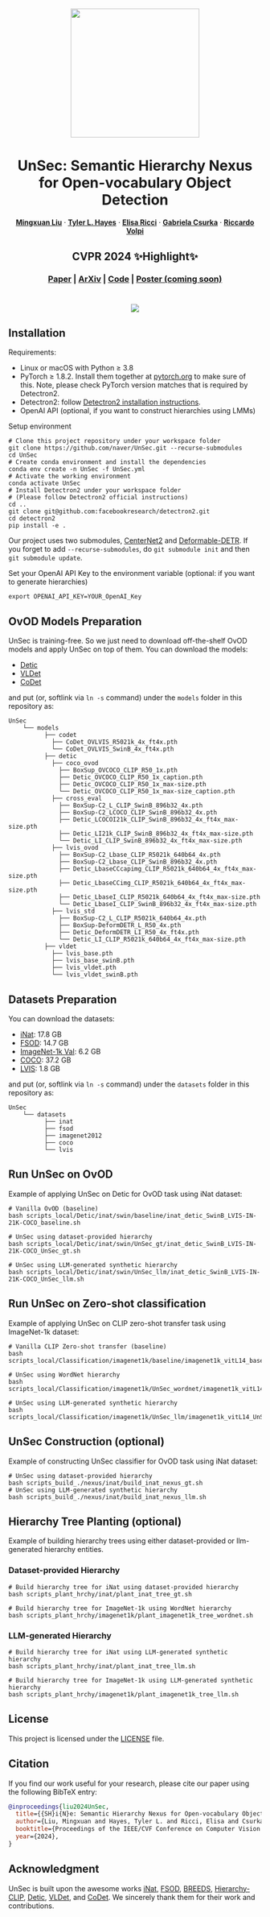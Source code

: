 <!-- PROJECT LOGO -->

<p align="center">
  <h1 align="center"><img src="materials/teaser.png" width="256"></h1>
  <h1 align="center">UnSec: Semantic Hierarchy Nexus for Open-vocabulary Object Detection</h1>
  <p align="center">
    <a href="https://oatmealliu.github.io/"><strong>Mingxuan Liu</strong></a>
    ·
    <a href="https://tyler-hayes.github.io/"><strong>Tyler L. Hayes</strong></a>
    ·
    <a href="https://scholar.google.ca/citations?user=xf1T870AAAAJ&hl=en"><strong>Elisa Ricci</strong></a>
    ·
    <a href="https://scholar.google.fr/citations?user=PXm1lPAAAAAJ&hl=fr"><strong>Gabriela Csurka</strong></a>
    ·
    <a href="https://ricvolpi.github.io/"><strong>Riccardo Volpi</strong></a>
  </p>
  <h2 align="center">CVPR 2024 ✨Highlight✨</h2>
  <h3 align="center">
    <a href="https://arxiv.org/abs/2405.10053">Paper</a> |
    <a href="https://arxiv.org/abs/2405.10053">ArXiv</a> |
    <a href="https://github.com/naver/UnSec">Code</a> |
    <a href="">Poster (coming soon)</a>
  </h3> 
<div align="center"></div>
<p align="center">
<p>

<h1 align="center"><img src="materials/approach.png"></h1>


[//]: # (- [01/15/2024] Our work is accepted to <a href="https://iclr.cc/Conferences/2024"><strong>ICLR 2024</strong></a> 🌼! Code is coming soon. See you in Vienna this May!)

## Installation
Requirements:
- Linux or macOS with Python ≥ 3.8
- PyTorch ≥ 1.8.2.
  Install them together at [pytorch.org](https://pytorch.org) to make sure of this. Note, please check
  PyTorch version matches that is required by Detectron2.
- Detectron2: follow [Detectron2 installation instructions](https://detectron2.readthedocs.io/tutorials/install.html).
- OpenAI API (optional, if you want to construct hierarchies using LMMs)

Setup environment
```shell script
# Clone this project repository under your workspace folder
git clone https://github.com/naver/UnSec.git --recurse-submodules
cd UnSec
# Create conda environment and install the dependencies
conda env create -n UnSec -f UnSec.yml
# Activate the working environment
conda activate UnSec
# Install Detectron2 under your workspace folder
# (Please follow Detectron2 official instructions)
cd ..
git clone git@github.com:facebookresearch/detectron2.git
cd detectron2
pip install -e .
```
Our project uses two submodules,
[CenterNet2](https://github.com/xingyizhou/CenterNet2.git)
and
[Deformable-DETR](https://github.com/fundamentalvision/Deformable-DETR.git).
If you forget to add `--recurse-submodules`, do `git submodule init` and then `git submodule update`.

Set your OpenAI API Key to the environment variable (optional: if you want to generate hierarchies)
```shell script
export OPENAI_API_KEY=YOUR_OpenAI_Key
```

## OvOD Models Preparation
UnSec is training-free. So we just need to download off-the-shelf OvOD models and apply UnSec on top of them. 
You can download the models:
- [Detic](https://github.com/facebookresearch/Detic)
- [VLDet](https://github.com/clin1223/VLDet)
- [CoDet](https://github.com/CVMI-Lab/CoDet/tree/main?tab=readme-ov-file)

and put (or, softlink via `ln -s` command) under the `models` folder in this repository as:
```shell script
UnSec
    └── models
          ├── codet
            ├── CoDet_OVLVIS_R5021k_4x_ft4x.pth
            └── CoDet_OVLVIS_SwinB_4x_ft4x.pth
          ├── detic
            ├── coco_ovod
              ├── BoxSup_OVCOCO_CLIP_R50_1x.pth
              ├── Detic_OVCOCO_CLIP_R50_1x_caption.pth
              ├── Detic_OVCOCO_CLIP_R50_1x_max-size.pth
              └── Detic_OVCOCO_CLIP_R50_1x_max-size_caption.pth
            ├── cross_eval
              ├── BoxSup-C2_L_CLIP_SwinB_896b32_4x.pth
              ├── BoxSup-C2_LCOCO_CLIP_SwinB_896b32_4x.pth
              ├── Detic_LCOCOI21k_CLIP_SwinB_896b32_4x_ft4x_max-size.pth
              ├── Detic_LI21k_CLIP_SwinB_896b32_4x_ft4x_max-size.pth
              └── Detic_LI_CLIP_SwinB_896b32_4x_ft4x_max-size.pth
            ├── lvis_ovod
              ├── BoxSup-C2_Lbase_CLIP_R5021k_640b64_4x.pth
              ├── BoxSup-C2_Lbase_CLIP_SwinB_896b32_4x.pth
              ├── Detic_LbaseCCcapimg_CLIP_R5021k_640b64_4x_ft4x_max-size.pth
              ├── Detic_LbaseCCimg_CLIP_R5021k_640b64_4x_ft4x_max-size.pth
              ├── Detic_LbaseI_CLIP_R5021k_640b64_4x_ft4x_max-size.pth
              └── Detic_LbaseI_CLIP_SwinB_896b32_4x_ft4x_max-size.pth
            ├── lvis_std
              ├── BoxSup-C2_L_CLIP_R5021k_640b64_4x.pth
              ├── BoxSup-DeformDETR_L_R50_4x.pth
              ├── Detic_DeformDETR_LI_R50_4x_ft4x.pth
              └── Detic_LI_CLIP_R5021k_640b64_4x_ft4x_max-size.pth
          ├── vldet
            ├── lvis_base.pth
            ├── lvis_base_swinB.pth
            ├── lvis_vldet.pth
            └── lvis_vldet_swinB.pth
```


## Datasets Preparation
You can download the datasets:
- [iNat](https://drive.google.com/file/d/1Wav83umtIcITx9LqiWxh2LHXkZh3N40H/view?usp=drive_link): 17.8 GB
- [FSOD](https://drive.google.com/file/d/1XkdivbNsMSdOKk-zOMKjbudPo5VEvRjC/view?usp=drive_link): 14.7 GB
- [ImageNet-1k Val](https://drive.google.com/file/d/11cqx0wXjijnHyOXx7Coo2w1KfPVRuyL2/view?usp=drive_link): 6.2 GB
- [COCO](https://drive.google.com/file/d/1kE3meIjr5TtIbtre0GT0uMNkxcprEdmQ/view?usp=drive_link): 37.2 GB
- [LVIS](https://drive.google.com/file/d/1xyP5GIuFHaoo-J-zd9RHJ9tg6HSpug7I/view?usp=drive_link): 1.8 GB

and put (or, softlink via `ln -s` command) under the `datasets` folder in this repository as:
```shell script
UnSec
    └── datasets
          ├── inat
          ├── fsod
          ├── imagenet2012
          ├── coco
          └── lvis
```


## Run UnSec on OvOD
Example of applying UnSec on Detic for OvOD task using iNat dataset:
```shell script
# Vanilla OvOD (baseline)
bash scripts_local/Detic/inat/swin/baseline/inat_detic_SwinB_LVIS-IN-21K-COCO_baseline.sh
 
# UnSec using dataset-provided hierarchy
bash scripts_local/Detic/inat/swin/UnSec_gt/inat_detic_SwinB_LVIS-IN-21K-COCO_UnSec_gt.sh

# UnSec using LLM-generated synthetic hierarchy
bash scripts_local/Detic/inat/swin/UnSec_llm/inat_detic_SwinB_LVIS-IN-21K-COCO_UnSec_llm.sh
```

## Run UnSec on Zero-shot classification
Example of applying UnSec on CLIP zero-shot transfer task using ImageNet-1k dataset:
```shell script
# Vanilla CLIP Zero-shot transfer (baseline)
bash scripts_local/Classification/imagenet1k/baseline/imagenet1k_vitL14_baseline.sh

# UnSec using WordNet hierarchy
bash scripts_local/Classification/imagenet1k/UnSec_wordnet/imagenet1k_vitL14_UnSec_wordnet.sh

# UnSec using LLM-generated synthetic hierarchy
bash scripts_local/Classification/imagenet1k/UnSec_llm/imagenet1k_vitL14_UnSec_llm.sh
```


## UnSec Construction (optional)
Example of constructing UnSec classifier for OvOD task using iNat dataset:
```shell script
# UnSec using dataset-provided hierarchy
bash scripts_build_./nexus/inat/build_inat_nexus_gt.sh
# UnSec using LLM-generated synthetic hierarchy
bash scripts_build_./nexus/inat/build_inat_nexus_llm.sh
```

## Hierarchy Tree Planting (optional)
Example of building hierarchy trees using either dataset-provided or llm-generated hierarchy entities.

### Dataset-provided Hierarchy
```shell script
# Build hierarchy tree for iNat using dataset-provided hierarchy
bash scripts_plant_hrchy/inat/plant_inat_tree_gt.sh

# Build hierarchy tree for ImageNet-1k using WordNet hierarchy
bash scripts_plant_hrchy/imagenet1k/plant_imagenet1k_tree_wordnet.sh
```

### LLM-generated Hierarchy
```shell script
# Build hierarchy tree for iNat using LLM-generated synthetic hierarchy
bash scripts_plant_hrchy/inat/plant_inat_tree_llm.sh

# Build hierarchy tree for ImageNet-1k using LLM-generated synthetic hierarchy
bash scripts_plant_hrchy/imagenet1k/plant_imagenet1k_tree_llm.sh
```

## License
This project is licensed under the [LICENSE](LICENSE.txt) file.

## Citation
If you find our work useful for your research, please cite our paper using the following BibTeX entry:
```bibtex
@inproceedings{liu2024UnSec,
  title={{SH}i{N}e: Semantic Hierarchy Nexus for Open-vocabulary Object Detection},
  author={Liu, Mingxuan and Hayes, Tyler L. and Ricci, Elisa and Csurka, Gabriela and Volpi, Riccardo},
  booktitle={Proceedings of the IEEE/CVF Conference on Computer Vision and Pattern Recognition},
  year={2024},
}
```

## Acknowledgment
UnSec is built upon the awesome works
[iNat](https://github.com/visipedia/inat_loc),
[FSOD](https://github.com/fanq15/Few-Shot-Object-Detection-Dataset),
[BREEDS](https://github.com/MadryLab/BREEDS-Benchmarks),
[Hierarchy-CLIP](https://github.com/gyhandy/Hierarchy-CLIP),
[Detic](https://github.com/facebookresearch/Detic),
[VLDet](https://github.com/clin1223/VLDet),
and [CoDet](https://github.com/CVMI-Lab/CoDet).
We sincerely thank them for their work and contributions.

